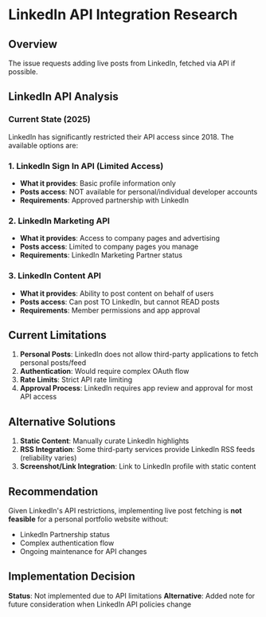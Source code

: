 # LinkedIn API Integration Research

## Overview
The issue requests adding live posts from LinkedIn, fetched via API if possible.

## LinkedIn API Analysis

### Current State (2025)
LinkedIn has significantly restricted their API access since 2018. The available options are:

### 1. LinkedIn Sign In API (Limited Access)
- **What it provides**: Basic profile information only
- **Posts access**: NOT available for personal/individual developer accounts
- **Requirements**: Approved partnership with LinkedIn

### 2. LinkedIn Marketing API
- **What it provides**: Access to company pages and advertising
- **Posts access**: Limited to company pages you manage
- **Requirements**: LinkedIn Marketing Partner status

### 3. LinkedIn Content API
- **What it provides**: Ability to post content on behalf of users
- **Posts access**: Can post TO LinkedIn, but cannot READ posts
- **Requirements**: Member permissions and app approval

## Current Limitations
1. **Personal Posts**: LinkedIn does not allow third-party applications to fetch personal posts/feed
2. **Authentication**: Would require complex OAuth flow
3. **Rate Limits**: Strict API rate limiting
4. **Approval Process**: LinkedIn requires app review and approval for most API access

## Alternative Solutions
1. **Static Content**: Manually curate LinkedIn highlights
2. **RSS Integration**: Some third-party services provide LinkedIn RSS feeds (reliability varies)
3. **Screenshot/Link Integration**: Link to LinkedIn profile with static content

## Recommendation
Given LinkedIn's API restrictions, implementing live post fetching is **not feasible** for a personal portfolio website without:
- LinkedIn Partnership status
- Complex authentication flow
- Ongoing maintenance for API changes

## Implementation Decision
**Status**: Not implemented due to API limitations
**Alternative**: Added note for future consideration when LinkedIn API policies change